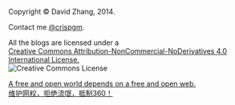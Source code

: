 
Copyright &copy; David Zhang, 2014.

Contact me [@crispgm](http://www.weibo.com/crispgm).

All the blogs are licensed under a  
[Creative Commons Attribution-NonCommercial-NoDerivatives 4.0 International License.](http://creativecommons.org/licenses/by-nc-nd/4.0/)  
![Creative Commons License](http://crispgm.github.io/image/cc-by-nc-nd.png)

[A free and open world depends on a free and open web.](http://www.google.com/intl/en-US/takeaction/)  
[维护网权，拒绝流氓，抵制360！](http://weiquan.anquan.baidu.com/)

